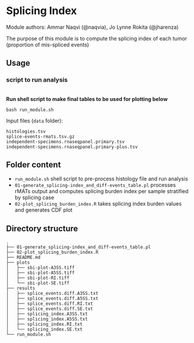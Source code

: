# Splicing Index

Module authors: Ammar Naqvi (@naqvia), Jo Lynne Rokita (@jharenza)

The purpose of this module is to compute the splicing index of each tumor (proportion of mis-spliced events)

## Usage
### script to run analysis
<br>**Run shell script to make final tables to be used for plotting below**
```
bash run_module.sh
```
Input files (`data` folder):
```
histologies.tsv
splice-events-rmats.tsv.gz
independent-specimens.rnaseqpanel.primary.tsv
independent-specimens.rnaseqpanel.primary-plus.tsv
```

## Folder content
* `run_module.sh` shell script to pre-process histology file and run analysis
* `01-generate_splicing-index_and_diff-events_table.pl` processes rMATs output and computes splicing burden index per sample stratified by splicing case
* `02-plot_splicing_burden_index.R` takes splicing index burden values and generates CDF plot

## Directory structure
```
.
├── 01-generate_splicing-index_and_diff-events_table.pl
├── 02-plot_splicing_burden_index.R
├── README.md
├── plots
│   ├── sbi-plot-A3SS.tiff
│   ├── sbi-plot-A5SS.tiff
│   ├── sbi-plot-RI.tiff
│   └── sbi-plot-SE.tiff
├── results
│   ├── splice_events.diff.A3SS.txt
│   ├── splice_events.diff.A5SS.txt
│   ├── splice_events.diff.RI.txt
│   ├── splice_events.diff.SE.txt
│   ├── splicing_index.A3SS.txt
│   ├── splicing_index.A5SS.txt
│   ├── splicing_index.RI.txt
│   └── splicing_index.SE.txt
└── run_module.sh
```

